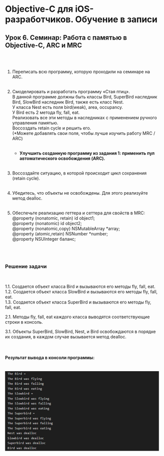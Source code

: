 # Objective-C для iOS-разработчиков. Обучение в записи
## Урок 6. Семинар: Работа с памятью в Objective-C, ARC и MRC
<br><br>

1. Переписать всю программу, которую проходили на семинаре на ARC.<br><br>

2. Смоделировать и разработать программу «Стая птиц».<br>
   В данной программе должны быть классы Bird, SuperBird наследник Bird, SlowBird наследник Bird, также есть класс Nest.<br>
   У класса Nest есть поля bird(weak), area, occupancy.<br>
   У Bird есть 2 метода fly, fall, eat.<br>
   Реализовать все эти методы в наследниках с применением ручного управления памятью. <br>
   Воссоздать retain cycle и решить его.<br>
   (*Можете добавлять свои поля, чтобы лучше изучить работу MRC / ARC) <br><br>

    - **Улучшить созданную программу из задания 1: применить пул автоматического освобождения (ARC).** <br><br>

3. Воссоздайте ситуацию, в которой происходит цикл сохранения (retain cycle).<br><br>

4. Убедитесь, что объекты не освобождены. Для этого реализуйте метод dealloc.<br><br>

5. Обеспечьте реализацию геттера и сеттера для свойств в MRC:<br>
   @property (nonatomic, retain) id object1;<br>
   @property (nonatomic) id object2;<br>
   @property (nonatomic,copy) NSMutableArray *array;<br>
   @property (atomic,retain) NSNumber *number;<br>
   @property NSUInteger баланс;

<br><br>
   
### Решение задачи

<br>

1.1. Создается объект класса Bird и вызываются его методы fly, fall, eat. <br>
1.2. Создается объект класса SlowBird и вызываются его методы fly, fall, eat. <br>
1.3. Создается объект класса SuperBird и вызываются его методы fly, fall, eat. <br>

2.1. Методы fly, fall, eat каждого класса выводятся соответствующие строки в консоль. <br>

3.1. Объекты SuperBird, SlowBird, Nest, и Bird освобождаются в порядке их создания, в каждом случае вызывается метод dealloc. <br>

<br>

#### Результат вывода в консоли программы:  <br> <br>

![print](../archives/task-3.jpg)

<br><br>

